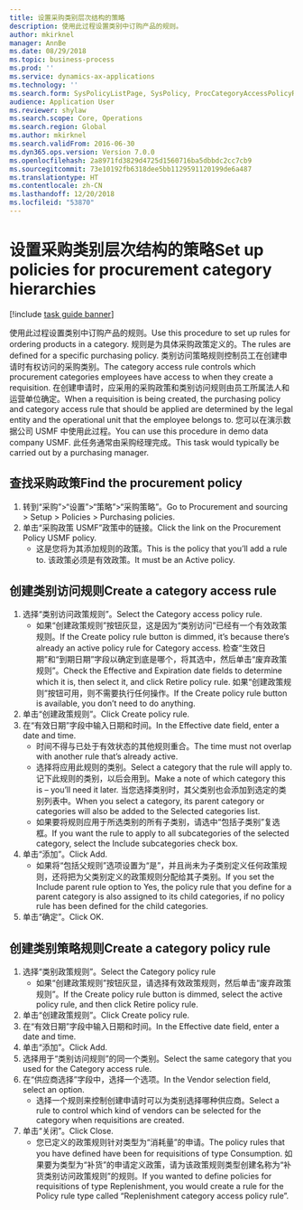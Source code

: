 ```yaml
---
title: 设置采购类别层次结构的策略
description: 使用此过程设置类别中订购产品的规则。
author: mkirknel
manager: AnnBe
ms.date: 08/29/2018
ms.topic: business-process
ms.prod: ''
ms.service: dynamics-ax-applications
ms.technology: ''
ms.search.form: SysPolicyListPage, SysPolicy, ProcCategoryAccessPolicyRule, ProcCategoryPolicyRule, EcoResCategorySingleLookup
audience: Application User
ms.reviewer: shylaw
ms.search.scope: Core, Operations
ms.search.region: Global
ms.author: mkirknel
ms.search.validFrom: 2016-06-30
ms.dyn365.ops.version: Version 7.0.0
ms.openlocfilehash: 2a8971fd3829d4725d1560716ba5dbbdc2cc7cb9
ms.sourcegitcommit: 73e10192fb6318dee5bb1129591120199de6a487
ms.translationtype: HT
ms.contentlocale: zh-CN
ms.lasthandoff: 12/20/2018
ms.locfileid: "53870"
---
```

# <a name="set-up-policies-for-procurement-category-hierarchies"></a><span data-ttu-id="1182f-103">设置采购类别层次结构的策略</span><span class="sxs-lookup"><span data-stu-id="1182f-103">Set up policies for procurement category hierarchies</span></span>

[!include [task guide banner](../../includes/task-guide-banner.md)]

<span data-ttu-id="1182f-104">使用此过程设置类别中订购产品的规则。</span><span class="sxs-lookup"><span data-stu-id="1182f-104">Use this procedure to set up rules for ordering products in a category.</span></span> <span data-ttu-id="1182f-105">规则是为具体采购政策定义的。</span><span class="sxs-lookup"><span data-stu-id="1182f-105">The rules are defined for a specific purchasing policy.</span></span> <span data-ttu-id="1182f-106">类别访问策略规则控制员工在创建申请时有权访问的采购类别。</span><span class="sxs-lookup"><span data-stu-id="1182f-106">The category access rule controls which procurement categories employees have access to when they create a requisition.</span></span> <span data-ttu-id="1182f-107">在创建申请时，应采用的采购政策和类别访问规则由员工所属法人和运营单位确定。</span><span class="sxs-lookup"><span data-stu-id="1182f-107">When a requisition is being created, the purchasing policy and category access rule that should be applied are determined by the legal entity and the operational unit that the employee belongs to.</span></span> <span data-ttu-id="1182f-108">您可以在演示数据公司 USMF 中使用此过程。</span><span class="sxs-lookup"><span data-stu-id="1182f-108">You can use this procedure in demo data company USMF.</span></span> <span data-ttu-id="1182f-109">此任务通常由采购经理完成。</span><span class="sxs-lookup"><span data-stu-id="1182f-109">This task would typically be carried out by a purchasing manager.</span></span>


## <a name="find-the-procurement-policy"></a><span data-ttu-id="1182f-110">查找采购政策</span><span class="sxs-lookup"><span data-stu-id="1182f-110">Find the procurement policy</span></span>
1. <span data-ttu-id="1182f-111">转到“采购”>“设置”>“策略”>“采购策略”。</span><span class="sxs-lookup"><span data-stu-id="1182f-111">Go to Procurement and sourcing > Setup > Policies > Purchasing policies.</span></span>
2. <span data-ttu-id="1182f-112">单击“采购政策 USMF”政策中的链接。</span><span class="sxs-lookup"><span data-stu-id="1182f-112">Click the link on the Procurement Policy USMF policy.</span></span>
    * <span data-ttu-id="1182f-113">这是您将为其添加规则的政策。</span><span class="sxs-lookup"><span data-stu-id="1182f-113">This is the policy that you’ll add a rule to.</span></span> <span data-ttu-id="1182f-114">该政策必须是有效政策。</span><span class="sxs-lookup"><span data-stu-id="1182f-114">It must be an Active policy.</span></span>  

## <a name="create-a-category-access-rule"></a><span data-ttu-id="1182f-115">创建类别访问规则</span><span class="sxs-lookup"><span data-stu-id="1182f-115">Create a category access rule</span></span>
1. <span data-ttu-id="1182f-116">选择“类别访问政策规则”。</span><span class="sxs-lookup"><span data-stu-id="1182f-116">Select the Category access policy rule.</span></span>
    * <span data-ttu-id="1182f-117">如果“创建政策规则”按钮灰显，这是因为“类别访问”已经有一个有效政策规则。</span><span class="sxs-lookup"><span data-stu-id="1182f-117">If the Create policy rule button is dimmed, it’s because there’s already an active policy rule for Category access.</span></span> <span data-ttu-id="1182f-118">检查“生效日期”和“到期日期”字段以确定到底是哪个，将其选中，然后单击“废弃政策规则”。</span><span class="sxs-lookup"><span data-stu-id="1182f-118">Check the Effective and Expiration date fields to determine which it is, then select it, and click Retire policy rule.</span></span> <span data-ttu-id="1182f-119">如果“创建政策规则”按钮可用，则不需要执行任何操作。</span><span class="sxs-lookup"><span data-stu-id="1182f-119">If the Create policy rule button is available, you don’t need to do anything.</span></span>  
2. <span data-ttu-id="1182f-120">单击“创建政策规则”。</span><span class="sxs-lookup"><span data-stu-id="1182f-120">Click Create policy rule.</span></span>
3. <span data-ttu-id="1182f-121">在“有效日期”字段中输入日期和时间。</span><span class="sxs-lookup"><span data-stu-id="1182f-121">In the Effective date field, enter a date and time.</span></span>
    * <span data-ttu-id="1182f-122">时间不得与已处于有效状态的其他规则重合。</span><span class="sxs-lookup"><span data-stu-id="1182f-122">The time must not overlap with another rule that’s already active.</span></span>  
    * <span data-ttu-id="1182f-123">选择将应用此规则的类别。</span><span class="sxs-lookup"><span data-stu-id="1182f-123">Select a category that the rule will apply to.</span></span> <span data-ttu-id="1182f-124">记下此规则的类别，以后会用到。</span><span class="sxs-lookup"><span data-stu-id="1182f-124">Make a note of which category this is – you’ll need it later.</span></span> <span data-ttu-id="1182f-125">当您选择类别时，其父类别也会添加到选定的类别列表中。</span><span class="sxs-lookup"><span data-stu-id="1182f-125">When you select a category, its parent category or categories will also be added to the Selected categories list.</span></span>  
    * <span data-ttu-id="1182f-126">如果要将规则应用于所选类别的所有子类别，请选中“包括子类别”复选框。</span><span class="sxs-lookup"><span data-stu-id="1182f-126">If you want the rule to apply to all subcategories of the selected category, select the Include subcategories check box.</span></span>  
4. <span data-ttu-id="1182f-127">单击“添加”。</span><span class="sxs-lookup"><span data-stu-id="1182f-127">Click Add.</span></span>
    * <span data-ttu-id="1182f-128">如果将“包括父规则”选项设置为“是”，并且尚未为子类别定义任何政策规则，还将把为父类别定义的政策规则分配给其子类别。</span><span class="sxs-lookup"><span data-stu-id="1182f-128">If you set the Include parent rule option to Yes, the policy rule that you define for a parent category is also assigned to its child categories, if no policy rule has been defined for the child categories.</span></span>  
5. <span data-ttu-id="1182f-129">单击“确定”。</span><span class="sxs-lookup"><span data-stu-id="1182f-129">Click OK.</span></span>

## <a name="create-a-category-policy-rule"></a><span data-ttu-id="1182f-130">创建类别策略规则</span><span class="sxs-lookup"><span data-stu-id="1182f-130">Create a category policy rule</span></span>
1. <span data-ttu-id="1182f-131">选择“类别政策规则”。</span><span class="sxs-lookup"><span data-stu-id="1182f-131">Select the Category policy rule</span></span>
    * <span data-ttu-id="1182f-132">如果“创建政策规则”按钮灰显，请选择有效政策规则，然后单击“废弃政策规则”。</span><span class="sxs-lookup"><span data-stu-id="1182f-132">If the Create policy rule button is dimmed, select the active policy rule, and then click Retire policy rule.</span></span>  
2. <span data-ttu-id="1182f-133">单击“创建政策规则”。</span><span class="sxs-lookup"><span data-stu-id="1182f-133">Click Create policy rule.</span></span>
3. <span data-ttu-id="1182f-134">在“有效日期”字段中输入日期和时间。</span><span class="sxs-lookup"><span data-stu-id="1182f-134">In the Effective date field, enter a date and time.</span></span>
4. <span data-ttu-id="1182f-135">单击“添加”。</span><span class="sxs-lookup"><span data-stu-id="1182f-135">Click Add.</span></span>
5. <span data-ttu-id="1182f-136">选择用于“类别访问规则”的同一个类别。</span><span class="sxs-lookup"><span data-stu-id="1182f-136">Select the same category that you used for the Category access rule.</span></span>
6. <span data-ttu-id="1182f-137">在“供应商选择”字段中，选择一个选项。</span><span class="sxs-lookup"><span data-stu-id="1182f-137">In the Vendor selection field, select an option.</span></span>
    * <span data-ttu-id="1182f-138">选择一个规则来控制创建申请时可以为类别选择哪种供应商。</span><span class="sxs-lookup"><span data-stu-id="1182f-138">Select a rule to control which kind of vendors can be selected for the category when requisitions are created.</span></span>  
7. <span data-ttu-id="1182f-139">单击“关闭”。</span><span class="sxs-lookup"><span data-stu-id="1182f-139">Click Close.</span></span>
    * <span data-ttu-id="1182f-140">您已定义的政策规则针对类型为“消耗量”的申请。</span><span class="sxs-lookup"><span data-stu-id="1182f-140">The policy rules that you have defined have been for requisitions of type Consumption.</span></span> <span data-ttu-id="1182f-141">如果要为类型为“补货”的申请定义政策，请为该政策规则类型创建名称为“补货类别访问政策规则”的规则。</span><span class="sxs-lookup"><span data-stu-id="1182f-141">If you wanted to define policies for requisitions of type Replenishment, you would create a rule for the Policy rule type called “Replenishment category access policy rule”.</span></span>  

